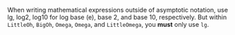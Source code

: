 
When writing mathematical expressions outside of asymptotic notation, 
use
lg, log2, log10 for log base \(e\), base 2, and base 10, respectively.
But within `LittleOh`, `BigOh`, `Omega`, `Omega`, and `LittleOmega`,
you **must** only use `lg`.

